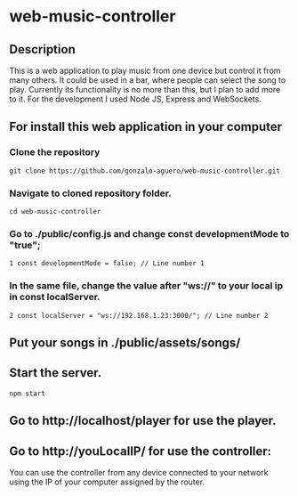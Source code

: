 # web-music-controller
## Description
This is a web application to play music from one device but control it from many others. It could be used in a bar, where people can select the song to play.
Currently its functionality is no more than this, but I plan to add more to it.
For the development I used Node JS, Express and WebSockets.

## For install this web application in your computer
### Clone the repository
~~~
git clone https://github.com/gonzalo-aguero/web-music-controller.git
~~~
### Navigate to cloned repository folder.
~~~
cd web-music-controller
~~~
### Go to ./public/config.js and change const developmentMode to "true";
~~~
1 const developmentMode = false; // Line number 1
~~~
### In the same file, change the value after "ws://" to your local ip in const localServer.
~~~
2 const localServer = "ws://192.168.1.23:3000/"; // Line number 2
~~~
## Put your songs in ./public/assets/songs/
## Start the server.
~~~
npm start
~~~
## Go to http://localhost/player for use the player.
## Go to http://youLocalIP/ for use the controller:
You can use the controller from any device connected to your network using the IP of your computer assigned by the router.
